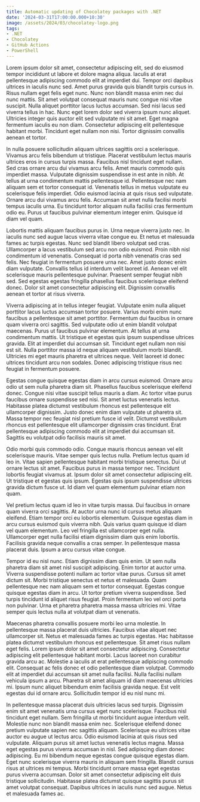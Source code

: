 ```yaml
---
title: Automatic updating of Chocolatey packages with .NET
date: '2024-03-31T17:00:00.000+10:30'
image: /assets/2024/03/chocolatey-logo.png
tags:
- .NET
- Chocolatey
- GitHub Actions
- PowerShell
---
```

Lorem ipsum dolor sit amet, consectetur adipiscing elit, sed do eiusmod tempor incididunt ut labore et dolore magna aliqua. Iaculis at erat pellentesque adipiscing commodo elit at imperdiet dui. Tempor orci dapibus ultrices in iaculis nunc sed. Amet purus gravida quis blandit turpis cursus in. Risus nullam eget felis eget nunc. Nunc non blandit massa enim nec dui nunc mattis. Sit amet volutpat consequat mauris nunc congue nisi vitae suscipit. Nulla aliquet porttitor lacus luctus accumsan. Sed nisi lacus sed viverra tellus in hac. Nunc eget lorem dolor sed viverra ipsum nunc aliquet. Ultricies integer quis auctor elit sed vulputate mi sit amet. Eget magna fermentum iaculis eu non diam. Consectetur adipiscing elit pellentesque habitant morbi. Tincidunt eget nullam non nisi. Tortor dignissim convallis aenean et tortor.

In nulla posuere sollicitudin aliquam ultrices sagittis orci a scelerisque. Vivamus arcu felis bibendum ut tristique. Placerat vestibulum lectus mauris ultrices eros in cursus turpis massa. Faucibus nisl tincidunt eget nullam. Sed cras ornare arcu dui vivamus arcu felis. Amet mauris commodo quis imperdiet massa. Vulputate dignissim suspendisse in est ante in nibh. At tellus at urna condimentum mattis pellentesque id. Pellentesque nec nam aliquam sem et tortor consequat id. Venenatis tellus in metus vulputate eu scelerisque felis imperdiet. Odio euismod lacinia at quis risus sed vulputate. Ornare arcu dui vivamus arcu felis. Accumsan sit amet nulla facilisi morbi tempus iaculis urna. Eu tincidunt tortor aliquam nulla facilisi cras fermentum odio eu. Purus ut faucibus pulvinar elementum integer enim. Quisque id diam vel quam.

Lobortis mattis aliquam faucibus purus in. Urna neque viverra justo nec. In iaculis nunc sed augue lacus viverra vitae congue eu. Et netus et malesuada fames ac turpis egestas. Nunc sed blandit libero volutpat sed cras. Ullamcorper a lacus vestibulum sed arcu non odio euismod. Proin nibh nisl condimentum id venenatis. Consequat id porta nibh venenatis cras sed felis. Nec feugiat in fermentum posuere urna nec. Amet justo donec enim diam vulputate. Convallis tellus id interdum velit laoreet id. Aenean vel elit scelerisque mauris pellentesque pulvinar. Praesent semper feugiat nibh sed. Sed egestas egestas fringilla phasellus faucibus scelerisque eleifend donec. Dolor sit amet consectetur adipiscing elit. Dignissim convallis aenean et tortor at risus viverra.

Viverra adipiscing at in tellus integer feugiat. Vulputate enim nulla aliquet porttitor lacus luctus accumsan tortor posuere. Varius morbi enim nunc faucibus a pellentesque sit amet porttitor. Fermentum dui faucibus in ornare quam viverra orci sagittis. Sed vulputate odio ut enim blandit volutpat maecenas. Purus ut faucibus pulvinar elementum. At tellus at urna condimentum mattis. Ut tristique et egestas quis ipsum suspendisse ultrices gravida. Elit at imperdiet dui accumsan sit. Tincidunt eget nullam non nisi est sit. Nulla porttitor massa id neque aliquam vestibulum morbi blandit. Ultricies mi eget mauris pharetra et ultrices neque. Velit laoreet id donec ultrices tincidunt arcu non sodales. Donec adipiscing tristique risus nec feugiat in fermentum posuere.

Egestas congue quisque egestas diam in arcu cursus euismod. Ornare arcu odio ut sem nulla pharetra diam sit. Phasellus faucibus scelerisque eleifend donec. Congue nisi vitae suscipit tellus mauris a diam. Ac tortor vitae purus faucibus ornare suspendisse sed nisi. Sit amet luctus venenatis lectus. Habitasse platea dictumst vestibulum rhoncus est pellentesque elit ullamcorper dignissim. Justo donec enim diam vulputate ut pharetra sit. Massa tempor nec feugiat nisl pretium fusce id velit. Dictumst vestibulum rhoncus est pellentesque elit ullamcorper dignissim cras tincidunt. Erat pellentesque adipiscing commodo elit at imperdiet dui accumsan sit. Sagittis eu volutpat odio facilisis mauris sit amet.

Odio morbi quis commodo odio. Congue mauris rhoncus aenean vel elit scelerisque mauris. Vitae semper quis lectus nulla. Pretium lectus quam id leo in. Vitae sapien pellentesque habitant morbi tristique senectus. Dui ut ornare lectus sit amet. Faucibus purus in massa tempor nec. Tincidunt lobortis feugiat vivamus at. Ipsum dolor sit amet consectetur adipiscing elit. Ut tristique et egestas quis ipsum. Egestas quis ipsum suspendisse ultrices gravida dictum fusce ut. Id diam vel quam elementum pulvinar etiam non quam.

Vel pretium lectus quam id leo in vitae turpis massa. Dui faucibus in ornare quam viverra orci sagittis. At auctor urna nunc id cursus metus aliquam eleifend. Etiam tempor orci eu lobortis elementum. Quisque egestas diam in arcu cursus euismod quis viverra nibh. Quis varius quam quisque id diam vel quam elementum. Leo vel fringilla est ullamcorper eget nulla. Ullamcorper eget nulla facilisi etiam dignissim diam quis enim lobortis. Facilisis gravida neque convallis a cras semper. In pellentesque massa placerat duis. Ipsum a arcu cursus vitae congue.

Tempor id eu nisl nunc. Etiam dignissim diam quis enim. Ut sem nulla pharetra diam sit amet nisl suscipit adipiscing. Enim tortor at auctor urna. Viverra suspendisse potenti nullam ac tortor vitae purus. Cursus sit amet dictum sit. Morbi tristique senectus et netus et malesuada. Quam pellentesque nec nam aliquam sem et tortor consequat. Egestas congue quisque egestas diam in arcu. Ut tortor pretium viverra suspendisse. Sed turpis tincidunt id aliquet risus feugiat. Proin fermentum leo vel orci porta non pulvinar. Urna et pharetra pharetra massa massa ultricies mi. Vitae semper quis lectus nulla at volutpat diam ut venenatis.

Maecenas pharetra convallis posuere morbi leo urna molestie. In pellentesque massa placerat duis ultricies. Faucibus vitae aliquet nec ullamcorper sit. Netus et malesuada fames ac turpis egestas. Hac habitasse platea dictumst vestibulum rhoncus est pellentesque. Sit amet risus nullam eget felis. Lorem ipsum dolor sit amet consectetur adipiscing. Consectetur adipiscing elit pellentesque habitant morbi. Lacus laoreet non curabitur gravida arcu ac. Molestie a iaculis at erat pellentesque adipiscing commodo elit. Consequat ac felis donec et odio pellentesque diam volutpat. Commodo elit at imperdiet dui accumsan sit amet nulla facilisi. Nulla facilisi nullam vehicula ipsum a arcu. Pharetra sit amet aliquam id diam maecenas ultricies mi. Ipsum nunc aliquet bibendum enim facilisis gravida neque. Est velit egestas dui id ornare arcu. Sollicitudin tempor id eu nisl nunc mi.

In pellentesque massa placerat duis ultricies lacus sed turpis. Dignissim enim sit amet venenatis urna cursus eget nunc scelerisque. Faucibus nisl tincidunt eget nullam. Sem fringilla ut morbi tincidunt augue interdum velit. Molestie nunc non blandit massa enim nec. Scelerisque eleifend donec pretium vulputate sapien nec sagittis aliquam. Scelerisque eu ultrices vitae auctor eu augue ut lectus arcu. Odio euismod lacinia at quis risus sed vulputate. Aliquam purus sit amet luctus venenatis lectus magna. Massa eget egestas purus viverra accumsan in nisl. Sed adipiscing diam donec adipiscing. Eu mi bibendum neque egestas congue quisque egestas diam. Eget nunc scelerisque viverra mauris in aliquam sem fringilla. Blandit cursus risus at ultrices mi tempus. Morbi tincidunt ornare massa eget egestas purus viverra accumsan. Dolor sit amet consectetur adipiscing elit duis tristique sollicitudin. Habitasse platea dictumst quisque sagittis purus sit amet volutpat consequat. Dapibus ultrices in iaculis nunc sed augue. Netus et malesuada fames ac.